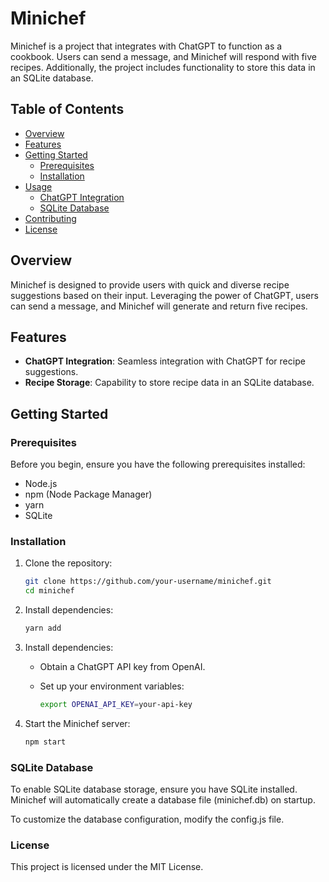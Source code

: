 # Minichef

Minichef is a project that integrates with ChatGPT to function as a cookbook. Users can send a message, and Minichef will respond with five recipes. Additionally, the project includes functionality to store this data in an SQLite database.

## Table of Contents

- [Overview](#overview)
- [Features](#features)
- [Getting Started](#getting-started)
  - [Prerequisites](#prerequisites)
  - [Installation](#installation)
- [Usage](#usage)
  - [ChatGPT Integration](#chatgpt-integration)
  - [SQLite Database](#sqlite-database)
- [Contributing](#contributing)
- [License](#license)

## Overview

Minichef is designed to provide users with quick and diverse recipe suggestions based on their input. Leveraging the power of ChatGPT, users can send a message, and Minichef will generate and return five recipes.

## Features

- **ChatGPT Integration**: Seamless integration with ChatGPT for recipe suggestions.
- **Recipe Storage**: Capability to store recipe data in an SQLite database.

## Getting Started

### Prerequisites

Before you begin, ensure you have the following prerequisites installed:

- Node.js
- npm (Node Package Manager)
- yarn
- SQLite

### Installation

1. Clone the repository:

   ```bash
   git clone https://github.com/your-username/minichef.git
   cd minichef
   ```

2. Install dependencies:

   ```bash
   yarn add
   ```

3. Install dependencies:

    - Obtain a ChatGPT API key from OpenAI.
    - Set up your environment variables:

        ```bash
        export OPENAI_API_KEY=your-api-key
        ```

4. Start the Minichef server:

    ```bash
    npm start
    ```

### SQLite Database

To enable SQLite database storage, ensure you have SQLite installed. Minichef will automatically create a database file (minichef.db) on startup.

To customize the database configuration, modify the config.js file.

### License

This project is licensed under the MIT License.
